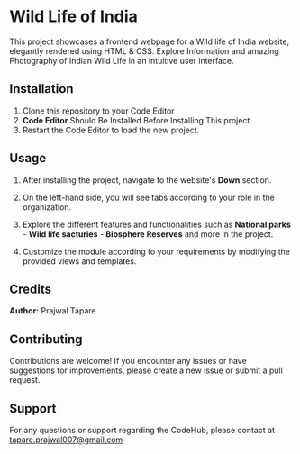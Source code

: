 
# Wild Life of India

This project showcases a frontend webpage for a Wild life of India website, elegantly rendered using HTML & CSS. Explore Information and amazing Photography of Indian Wild Life in an intuitive user interface.



## Installation

1. Clone this repository to your Code Editor
2. **Code Editor** Should Be Installed Before Installing This project.
3. Restart the Code Editor to load the new project.

## Usage

1. After installing the project, navigate to the website's **Down** section.

2. On the left-hand side, you will see tabs according to your role in the organization.
3. Explore the different features and functionalities  such as **National parks** - **Wild life sacturies** - **Biosphere Reserves** and more in the project.

4. Customize the module according to your requirements by modifying the provided views and templates.


## Credits

**Author:** Prajwal Tapare


## Contributing

Contributions are welcome! If you encounter any issues or have suggestions for improvements, please create a new issue or submit a pull request.


## Support

For any questions or support regarding the CodeHub, please contact at tapare.prajwal007@gmail.com
